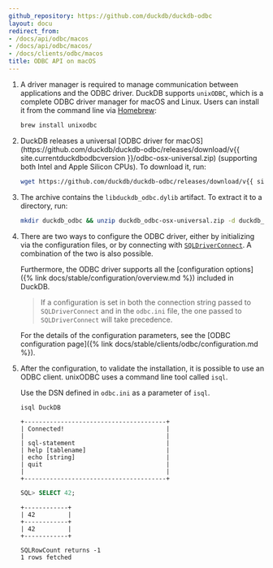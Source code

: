 ```yaml
---
github_repository: https://github.com/duckdb/duckdb-odbc
layout: docu
redirect_from:
- /docs/api/odbc/macos
- /docs/api/odbc/macos/
- /docs/clients/odbc/macos
title: ODBC API on macOS
---
```


1. A driver manager is required to manage communication between applications and the ODBC driver. DuckDB supports `unixODBC`, which is a complete ODBC driver manager for macOS and Linux. Users can install it from the command line via [Homebrew](https://brew.sh/):

   ```bash
   brew install unixodbc
   ```

2. <!-- markdownlint-disable MD034 --> DuckDB releases a universal [ODBC driver for macOS](https://github.com/duckdb/duckdb-odbc/releases/download/v{{ site.currentduckdbodbcversion }}/odbc-osx-universal.zip) (supporting both Intel and Apple Silicon CPUs). To download it, run:

   ```bash
   wget https://github.com/duckdb/duckdb-odbc/releases/download/v{{ site.currentduckdbodbcversion }}/duckdb_odbc-osx-universal.zip
   ```

   <!-- markdownlint-enable MD034 -->

3. The archive contains the `libduckdb_odbc.dylib` artifact. To extract it to a directory, run:

   ```bash
   mkdir duckdb_odbc && unzip duckdb_odbc-osx-universal.zip -d duckdb_odbc
   ```

4. There are two ways to configure the ODBC driver, either by initializing via the configuration files, or by connecting with [`SQLDriverConnect`](https://learn.microsoft.com/en-us/sql/odbc/reference/syntax/sqldriverconnect-function?view=sql-server-ver16).
   A combination of the two is also possible.

   Furthermore, the ODBC driver supports all the [configuration options]({% link docs/stable/configuration/overview.md %}) included in DuckDB.

   > If a configuration is set in both the connection string passed to `SQLDriverConnect` and in the `odbc.ini` file,
   > the one passed to `SQLDriverConnect` will take precedence.

   For the details of the configuration parameters, see the [ODBC configuration page]({% link docs/stable/clients/odbc/configuration.md %}).

5. After the configuration, to validate the installation, it is possible to use an ODBC client. unixODBC uses a command line tool called `isql`.

   Use the DSN defined in `odbc.ini` as a parameter of `isql`.

   ```bash
   isql DuckDB
   ```

   ```text
   +---------------------------------------+
   | Connected!                            |
   |                                       |
   | sql-statement                         |
   | help [tablename]                      |
   | echo [string]                         |
   | quit                                  |
   |                                       |
   +---------------------------------------+
   ```

   ```sql
   SQL> SELECT 42;
   ```

   ```text
   +------------+
   | 42         |
   +------------+
   | 42         |
   +------------+

   SQLRowCount returns -1
   1 rows fetched
   ```
